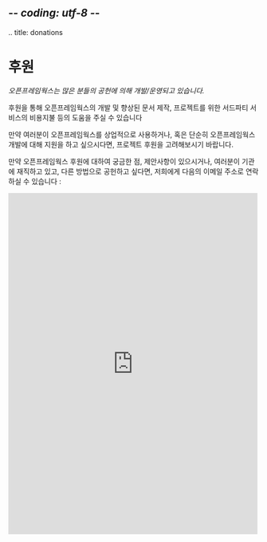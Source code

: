 ## -*- coding: utf-8 -*-
.. title: donations


<div class="page-left-medium">
<h1>후원</h1>

<em>오픈프레임웍스는 많은 분들의 공헌에 의해 개발/운영되고 있습니다.</em>

<p>후원을 통해 오픈프레임웍스의 개발 및 향상된 문서 제작, 프로젝트를 위한 서드파티 서비스의 비용지불 등의 도움을 주실 수 있습니다</p>

<p>만약 여러분이 오픈프레임웍스를 상업적으로 사용하거나, 혹은 단순히 오픈프레임웍스 개발에 대해 지원을 하고 싶으시다면, 프로젝트 후원을 고려해보시기 바랍니다.</p>

<p>만약 오픈프레임웍스 후원에 대하여 궁금한 점, 제안사항이 있으시거나, 여러분이 기관에 재직하고 있고, 다른 방법으로 공헌하고 싶다면, 저희에게 다음의 이메일 주소로 연락하실 수 있습니다 :<script type="text/javascript" language="javascript">
<!--
$(document).ready(function(){
    window.setTimeout(function(){
      // Email obfuscator script 2.1 by Tim Williams, University of Arizona
      // Random encryption key feature coded by Andrew Moulden
      // This code is freeware provided these four comment lines remain intact
      // A wizard to generate this code is at http://www.jottings.com/obfuscator/
      coded = "4QvO7qQvP@QBMvU1OEMIQ1SP.ww"
      key = "BTobCRz1yjMsJfW6KIYmh2O4vcqltQuXGk9pg0PFUZr8VeExLN5HwD37AadnSi"
      shift=coded.length
      link=""
      for (i=0; i<coded.length; i++) {
        if (key.indexOf(coded.charAt(i))==-1) {
          ltr = coded.charAt(i)
          link += (ltr)
        }
        else {
          ltr = (key.indexOf(coded.charAt(i))-shift+key.length) % key.length
          link += (key.charAt(ltr))
        }
      }
      //$('a.donations_link').text(link);
      //$('a.donations_link').onclick(function(){window.location = "mailto:" + link});
      //$('a.donations_link').href="mailto:" + link
      $('span.donations_link').html("<a href='#' onclick='window.location=\"mailto:" + link + "\";'>" + link + "</a>");
    },500)
})
//-->
</script><span class="donations_link"></span></p>

</div>

<div class="page-right-narrow">
<div class="home-links">

<div class="donations">
<script src="https://donorbox.org/widget.js" paypalExpress="false"></script><iframe src="https://donorbox.org/embed/openframeworks-donations" height="685px" width="100%"
        style="max-width:500px; min-width:310px; max-height:none!important" seamless="seamless" name="donorbox" frameborder="0" scrolling="no" allowpaymentrequest></iframe>
</div>
</div>
</div>
